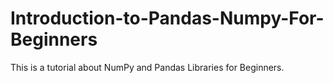 # Introduction-to-Pandas-Numpy-For-Beginners
This is a tutorial about NumPy and Pandas Libraries for Beginners. 
